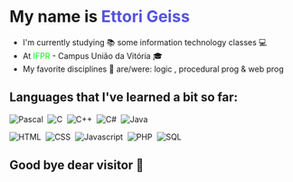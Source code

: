 # My name is <span style="color: #5454dd">Ettori Geiss</span>

* I'm currently studying 📚 some information technology classes 💻
* At <span style="color: #0f0;">IFPR</span> - Campus União da Vitória 🎓
* My favorite disciplines 🏫 are/were: logic , procedural prog &amp; web prog

## Languages that I've learned a bit so far:
![Pascal](https://i.postimg.cc/KYkVKtdw/pascal.png)&nbsp;
![C](https://i.postimg.cc/0yLFsvPg/c.png)&nbsp;
![C++](https://i.postimg.cc/mDMB3hDr/cpp.png)&nbsp;
![C#](https://i.postimg.cc/qvKq02W1/c.png)&nbsp;
![Java](https://i.postimg.cc/W4Xw6RSF/java.png)&nbsp;

![HTML](https://i.postimg.cc/vHbCGnDG/html.png)&nbsp;
![CSS](https://i.postimg.cc/LXCFLmx0/css.png)&nbsp;
![Javascript](https://i.postimg.cc/Qx379sW-q/javascript.png)&nbsp;
![PHP](https://i.postimg.cc/G2nDF15r/php.png)&nbsp;
![SQL](https://i.postimg.cc/2SffNcMy/sql.png)&nbsp;



## Good bye dear visitor 👋
